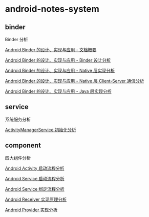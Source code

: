 # android-notes-system

## binder

Binder 分析

[Android Binder 的设计、实现与应用 - 文档概要](./android_binder_implement.md)

[Android Binder 的设计、实现与应用 - Binder 设计分析](./android_binder_design.md)

[Android Binder 的设计、实现与应用 - Native 层实现分析](./android_binder_implement_native.md)

[Android Binder 的设计、实现与应用 - Native 层 Client-Server 通信分析](android_binder_implement_native_cs.md)

[Android Binder 的设计、实现与应用 - Java 层实现分析](./android_binder_implement_java.md)

## service

系统服务分析

[ActivityManagerService 初始化分析](android_service_ams_init.md)

## component

四大组件分析

[Android Activity 启动流程分析](./android_component_activity_start.md)

[Android Service 启动流程分析](./android_component_service_start.md)

[Android Service 绑定流程分析](./android_component_service_bind.md)

[Android Receiver 实现原理分析](./android_component_receiver.md)

[Android Provider 实现分析](./android_component_provider.md)